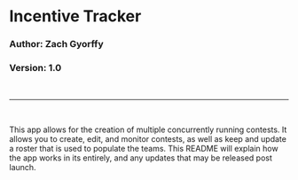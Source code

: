 Incentive Tracker
=================

### Author: Zach Gyorffy
### Version: 1.0
<br>

---

<br>
<p>This app allows for the creation of multiple concurrently running contests. It allows you to create, edit, and monitor contests, as well as keep and update a roster that is used to populate the teams. This README will explain how the app works in its entirely, and any updates that may be released post launch.</p>

